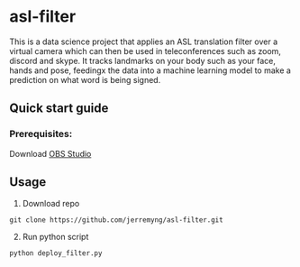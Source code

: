 # asl-filter
This is a data science project that applies an ASL translation filter over a virtual camera which can then be used in teleconferences such as zoom, discord and skype. It tracks landmarks on your body such as your face, hands and pose, feedingx the data into a machine learning model to make a prediction on what word is being signed.

## Quick start guide

### Prerequisites:
Download [OBS Studio](https://obsproject.com/download)

## Usage
1. Download repo
```
git clone https://github.com/jerremyng/asl-filter.git
```

2. Run python script
```
python deploy_filter.py
```
